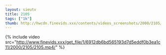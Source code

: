 ```yaml
--- 
layout: sieutv
title: 2105
tags: ["1k"]
thumb: http://hwcdn.finevids.xxx/contents/videos_screenshots/2000/2105/preview.mp4.jpg
---
```

{% include video src="http://www.finevids.xxx/get_file/1/6912db6bd565193d7d5eddf0b3ea1c11/2000/2105/2105.mp4/" %} 
